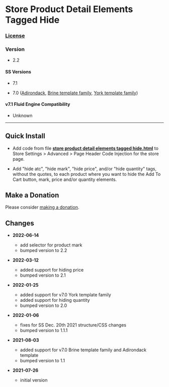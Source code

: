 # Store Product Detail Elements Tagged Hide

### [License][99]

### Version

  * 2.2

#### SS Versions

  * 7.1

  * 7.0 ([Adirondack][2], [Brine template family][1], [York template family][3])

#### v7.1 Fluid Engine Compatibility

  * Unknown

---

## Quick Install

* Add code from file **[store product detail elements tagged hide.html][4]**
  to Store Settings > Advanced > Page Header Code Injection for the store page.
  
* Add "hide atc", "hide mark", "hide price", and/or "hide quantity" tags,
  without the quotes, to each product where you want to hide the Add To Cart
  button, mark, price and/or quantity elements.

## Make a Donation

Please consider [making a donation][5].

## Changes

* **2022-06-14**

  * add selector for product mark
  * bumped version to 2.2
  
* **2022-03-12**

  * added support for hiding price
  * bumped version to 2.1
  
* **2022-01-25**

  * added support for v7.0 York template family
  * added support for hiding quantity
  * bumped version to 2.0
  
* **2022-01-06**

  * fixes for SS Dec. 20th 2021 structure/CSS changes
  * bumped version to 1.1.1
  
* **2021-08-03**

  * added support for v7.0 Brine template family and Adirondack template
  * bumped version to 1.1
  
* **2021-07-26**

  * initial version

[1]: https://support.squarespace.com/hc/en-us/articles/212512738-Brine-template-family
[2]: https://support.squarespace.com/hc/en-us/articles/206545397-Adirondack-template
[3]: https://support.squarespace.com/hc/en-us/articles/218211197-York-template-family
[4]: store%20product%20detail%20elements%20tagged%20hide.html#L1
[5]: https://github.com/tomsWebConsulting/twcsl#make-a-donation
[99]: https://github.com/tomsWebConsulting/twcsl/blob/main/LICENSE.txt#L1

